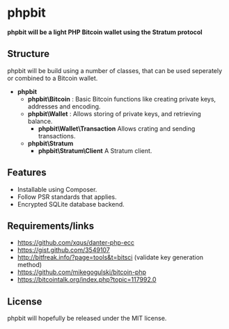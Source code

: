 phpbit
======

 **phpbit will be a light PHP Bitcoin wallet using the Stratum protocol**
 
Structure
---------
 
 phpbit will be build using a number of classes, that can be used seperately or
 combined to a Bitcoin wallet.

 * **phpbit**
   * **phpbit\Bitcoin** :
     Basic Bitcoin functions like creating private keys, addresses and encoding.
   * **phpbit\Wallet** :
     Allows storing of private keys, and retrieving balance.
     * **phpbit\Wallet\Transaction**
       Allows crating and sending transactions.
   * **phpbit\Stratum**
     * **phpbit\Stratum\Client**
       A Stratum client.
   
Features
--------
* Installable using Composer.
* Follow PSR standards that applies.
* Encrypted SQLite database backend.

Requirements/links
------------------
* https://github.com/xqus/danter-php-ecc
* https://gist.github.com/3549107
* http://bitfreak.info/?page=tools&t=bitsci (validate key generation method)
* https://github.com/mikegogulski/bitcoin-php
* https://bitcointalk.org/index.php?topic=117992.0

License
-------
phpbit will hopefully be released under the MIT license.

